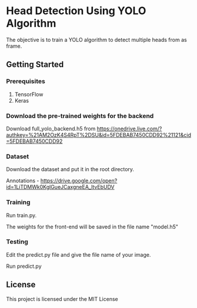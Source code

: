 # Head Detection Using YOLO Algorithm
The objective is to train a YOLO algorithm to detect multiple heads from as frame.

## Getting Started
### Prerequisites
1. TensorFlow
2. Keras

### Download the pre-trained weights for the backend
Download full_yolo_backend.h5 from https://onedrive.live.com/?authkey=%21AM2OzK4S4RpT%2DSU&id=5FDEBAB7450CDD92%21121&cid=5FDEBAB7450CDD92

### Dataset
 Download the dataset and put it in the root directory.
 
 Annotations - https://drive.google.com/open?id=1LiTDMWk0KglGueJCaxgneEA_ltvEbUDV
 
### Training
Run train.py.

The weights for the front-end will be saved in the file name "model.h5"

### Testing
Edit the predict.py file and give the file name of your image.

Run predict.py

## License
This project is licensed under the MIT License 

